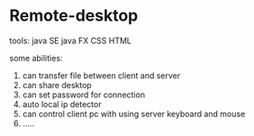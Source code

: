 # Remote-desktop

tools:
 java SE
 java FX
 CSS
 HTML
 
some abilities:
  1) can transfer file between client and server
  2) can share desktop
  3) can set password for connection
  4) auto local ip detector
  5) can control client pc with using server keyboard and mouse
  6) .....

